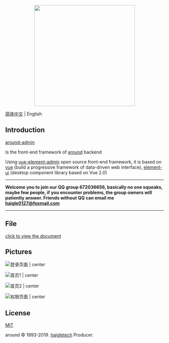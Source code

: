 <p align="center">
  <img width="320" src="http://haigle.gitee.io/static_resources/around/image/title.png">
</p>


[简体中文](./README.md) | English

## Introduction

[around-admin](https://gitee.com/haigle/around-admin)

Is the front-end framework of [around](https://gitee.com/haigle/around) backend

Using [vue-element-admin](https://panjiachen.gitee.io/vue-element-admin-site/zh) open source front-end framework, it is based on [vue](https://cn.vuejs.org) (build a progressive framework of data-driven web interface), [element-ui](https://element.element.cn) (desktop component library based on Vue 2.0)

***
**Welcome you to join our QQ group 672036656, basically no one squeaks, maybe few people, if you encounter problems, the group owners will patiently answer. Friends without QQ can email me haigle0127@foxmail.com**

***

## File

[click to view the document](https://panjiachen.github.io/vue-element-admin-site/zh/guide/)

## Pictures

![登录页面 | center](https://haigle.gitee.io/static_resources/around/image/登录页面.jpg)

![首页1 | center](https://haigle.gitee.io/static_resources/around/image/首页1.jpg)

![首页2 | center](https://haigle.gitee.io/static_resources/around/image/首页2.jpg)

![权限页面 | center](https://haigle.gitee.io/static_resources/around/image/权限页面.jpg)



## License

[MIT](https://github.com/haigle0127/around-admin/blob/master/LICENSE)

around © 1993-2019.  [haigletech](www.haigle.cn) Producer.
